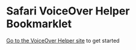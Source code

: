 # Safari VoiceOver Helper Bookmarklet

[Go to the VoiceOver Helper site](https://joelanman.github.io/voiceover-helper/) to get started
